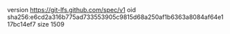 version https://git-lfs.github.com/spec/v1
oid sha256:e6cd2a316b775ad733553905c9815d68a250af1b6363a8084af64e117bc14ef7
size 1509
